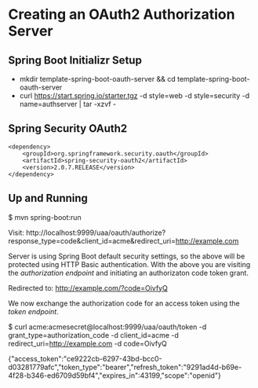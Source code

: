 Creating an OAuth2 Authorization Server
=======================================

Spring Boot Initializr Setup
---------------------------

 * mkdir template-spring-boot-oauth-server && cd template-spring-boot-oauth-server
 * curl https://start.spring.io/starter.tgz -d style=web -d style=security -d name=authserver | tar -xzvf - 

Spring Security OAuth2
----------------------

	<dependency>
		<groupId>org.springframework.security.oauth</groupId>
		<artifactId>spring-security-oauth2</artifactId>
		<version>2.0.7.RELEASE</version>
	</dependency>

Up and Running
--------------

$ mvn spring-boot:run 

Visit: http://localhost:9999/uaa/oauth/authorize?response_type=code&client_id=acme&redirect_uri=http://example.com

Server is using Spring Boot default security settings, so the above will be protected using HTTP Basic authentication. With the above you are visiting the *authorization endpoint* and initiating an authorizaton code token grant.

Redirected to: http://example.com/?code=OivfyQ

We now exchange the authorization code for an access token using the *token endpoint*.

$ curl acme:acmesecret@localhost:9999/uaa/oauth/token -d grant_type=authorization_code -d client_id=acme -d redirect_uri=http://example.com -d code=OivfyQ
 
{"access_token":"ce9222cb-6297-43bd-bcc0-d03281779afc","token_type":"bearer","refresh_token":"9291ad4d-b69e-4f28-b346-ed6709d59bf4","expires_in":43199,"scope":"openid"}

